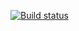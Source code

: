 [![Build status](https://ci.appveyor.com/api/projects/status/wi4fusp6c2f0wqfs?svg=true)](https://ci.appveyor.com/project/Nephedov/cardorder)
